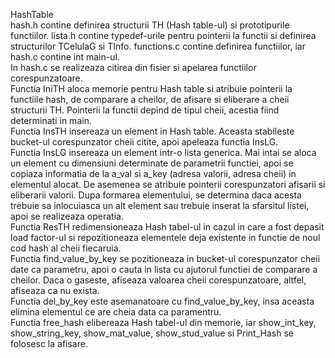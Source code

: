 HashTable  
	hash.h contine definirea structurii TH (Hash table-ul) si prototipurile
functiilor. lista.h contine typedef-urile pentru pointerii la functii si
definirea structurilor TCelulaG si TInfo. functions.c contine definirea
functiilor, iar hash.c contine int main-ul.  
    In hash.c se realizeaza citirea din fisier si apelarea functiilor
corespunzatoare.  
    Functia IniTH aloca memorie pentru Hash table si atribuie pointerii
la functiile hash, de comparare a cheilor, de afisare si eliberare a cheii 
structurii TH. Pointerii la functii depind de tipul cheii, acestia fiind 
determinati in main.  
	Functia InsTH insereaza un element in Hash table. Aceasta stabileste
bucket-ul corespunzator cheii citite, apoi apeleaza functia InsLG.  
	Functia InsLG insereaza un element intr-o lista generica. Mai intai
se aloca un element cu dimensiuni determinate de parametrii functiei, apoi
se copiaza informatia de la a_val si a_key (adresa valorii, adresa cheii)
in elementul alocat. De asemenea se atribuie pointerii corespunzatori afisarii
si eliberarii valorii. Dupa formarea elementului, se determina daca acesta
trebuie sa inlocuiasca un alt element sau trebuie inserat la sfarsitul listei,
apoi se realizeaza operatia.  
	Functia ResTH redimensioneaza Hash tabel-ul in cazul in care a fost
depasit load factor-ul si repozitioneaza elementele deja existente in functie 
de noul cod hash al cheii fiecaruia.  
	Functia find_value_by_key se pozitioneaza in bucket-ul corespunzator
cheii date ca parametru, apoi o cauta in lista cu ajutorul functiei
de comparare a cheilor. Daca o gaseste, afiseaza valoarea cheii corespunzatoare,
altfel, afiseaza ca nu exista.  
	Functia del_by_key este asemanatoare cu find_value_by_key, insa aceasta
elimina elementul ce are cheia data ca paramentru.  
	Functia free_hash elibereaza Hash tabel-ul din memorie, iar
show_int_key, show_string_key, show_mat_value, show_stud_value si Print_Hash 
se folosesc la afisare.

